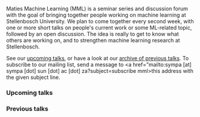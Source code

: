 Maties Machine Learning (MML) is a seminar series and discussion forum with the goal of bringing together people working on machine learning at Stellenbosch University. We plan to come together every second week, with one or more short talks on people's current work or some ML-related topic, followed by an open discussion. The idea is really to get to know what others are working on, and to strengthen machine learning research at Stellenbosch.

See our [upcoming talks](#upcoming-talks), or have a look at our [archive of previous talks](#previous-talks). To subscribe to our mailing list, send a message to <a href="mailto:sympa [at] sympa [dot] sun [dot] ac [dot] za?subject=subscribe mml>this address</a> with the given subject line.


### Upcoming talks


### Previous talks


